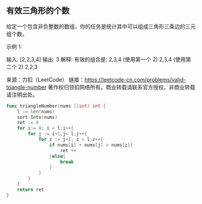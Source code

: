 ## 有效三角形的个数

给定一个包含非负整数的数组，你的任务是统计其中可以组成三角形三条边的三元组个数。

示例 1:

输入: [2,2,3,4]
输出: 3
解释:
有效的组合是: 
2,3,4 (使用第一个 2)
2,3,4 (使用第二个 2)
2,2,3


来源：力扣（LeetCode）
链接：https://leetcode-cn.com/problems/valid-triangle-number
著作权归领扣网络所有。商业转载请联系官方授权，非商业转载请注明出处。
```go
func triangleNumber(nums []int) int {
    l := len(nums) 
    sort.Ints(nums)
    ret := 0
    for i:= 0; i < l;i++{
        for j := i+1;j< l;j++{
            for z := j+1; z < l;z++{
                if nums[i] + nums[j] > nums[z]{
                    ret ++
                }else{
                    break
                }
            }
        }
    }
    return ret
}
```
